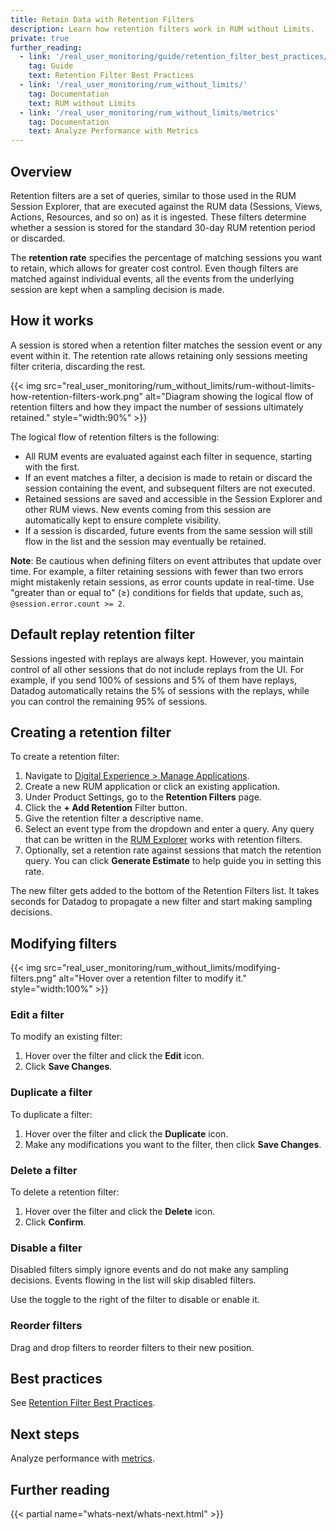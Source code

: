 ```yaml
---
title: Retain Data with Retention Filters
description: Learn how retention filters work in RUM without Limits.
private: true
further_reading:
  - link: '/real_user_monitoring/guide/retention_filter_best_practices/'
    tag: Guide
    text: Retention Filter Best Practices
  - link: '/real_user_monitoring/rum_without_limits/'
    tag: Documentation
    text: RUM without Limits
  - link: '/real_user_monitoring/rum_without_limits/metrics'
    tag: Documentation
    text: Analyze Performance with Metrics
---
```

## Overview

Retention filters are a set of queries, similar to those used in the RUM Session Explorer, that are executed against the RUM data (Sessions, Views, Actions, Resources, and so on) as it is ingested. These filters determine whether a session is stored for the standard 30-day RUM retention period or discarded.

The **retention rate** specifies the percentage of matching sessions you want to retain, which allows for greater cost control. Even though filters are matched against individual events, all the events from the underlying session are kept when a sampling decision is made.

## How it works

A session is stored when a retention filter matches the session event or any event within it. The retention rate allows retaining only sessions meeting filter criteria, discarding the rest.

{{< img src="real_user_monitoring/rum_without_limits/rum-without-limits-how-retention-filters-work.png" alt="Diagram showing the logical flow of retention filters and how they impact the number of sessions ultimately retained." style="width:90%" >}}

The logical flow of retention filters is the following:

- All RUM events are evaluated against each filter in sequence, starting with the first.
- If an event matches a filter, a decision is made to retain or discard the session containing the event, and subsequent filters are not executed.
- Retained sessions are saved and accessible in the Session Explorer and other RUM views. New events coming from this session are automatically kept to ensure complete visibility.
- If a session is discarded, future events from the same session will still flow in the list and the session may eventually be retained.

**Note**: Be cautious when defining filters on event attributes that update over time. For example, a filter retaining sessions with fewer than two errors might mistakenly retain sessions, as error counts update in real-time. Use "greater than or equal to" (≥) conditions for fields that update, such as, `@session.error.count >= 2`.

## Default replay retention filter

Sessions ingested with replays are always kept. However, you maintain control of all other sessions that do not include replays from the UI. For example, if you send 100% of sessions and 5% of them have replays, Datadog automatically retains the 5% of sessions with the replays, while you can control the remaining 95% of sessions.

## Creating a retention filter

To create a retention filter:

1. Navigate to [Digital Experience > Manage Applications][1].
1. Create a new RUM application or click an existing application.
1. Under Product Settings, go to the **Retention Filters** page.
1. Click the **+ Add Retention** Filter button.
1. Give the retention filter a descriptive name.
1. Select an event type from the dropdown and enter a query. Any query that can be written in the [RUM Explorer][2] works with retention filters.
1. Optionally, set a retention rate against sessions that match the retention query. You can click **Generate Estimate** to help guide you in setting this rate.

The new filter gets added to the bottom of the Retention Filters list. It takes seconds for Datadog to propagate a new filter and start making sampling decisions.

## Modifying filters

{{< img src="real_user_monitoring/rum_without_limits/modifying-filters.png" alt="Hover over a retention filter to modify it." style="width:100%" >}}

### Edit a filter

To modify an existing filter:

1. Hover over the filter and click the **Edit** icon.
1. Click **Save Changes**.

### Duplicate a filter

To duplicate a filter:

1. Hover over the filter and click the **Duplicate** icon.
1. Make any modifications you want to the filter, then click **Save Changes**.

### Delete a filter

To delete a retention filter:

1. Hover over the filter and click the **Delete** icon.
1. Click **Confirm**.

### Disable a filter

Disabled filters simply ignore events and do not make any sampling decisions. Events flowing in the list will skip disabled filters.

Use the toggle to the right of the filter to disable or enable it.

### Reorder filters

Drag and drop filters to reorder filters to their new position.

## Best practices

See [Retention Filter Best Practices][4].

## Next steps

Analyze performance with [metrics][3].

## Further reading

{{< partial name="whats-next/whats-next.html" >}}

[1]: https://app.datadoghq.com/rum/list
[2]: /real_user_monitoring/explorer/
[3]: /real_user_monitoring/rum_without_limits/metrics
[4]: /real_user_monitoring/guide/retention_filter_best_practices